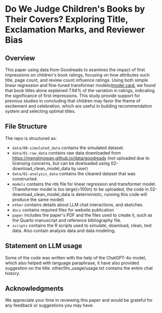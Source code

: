 # Do We Judge Children's Books by Their Covers? Exploring Title, Exclamation Marks, and Reviewer Bias

## Overview
This paper using data from Goodreads to examines the impact of first impressions on children's book ratings, focusing on how attributes such title, page count, and review count influence ratings.  Using both simple linear regression and fine-tuned transformer models([model card](utdqi.github.io/children_book_review/), we found that book titles alone explained 7.94% of the variation in ratings, indicating the significance of first impressions. This study provide support for previous studies in concluding that children may favor the theme of excitement and celebration, which are useful in building recommendation system and selecting optimal titles.

## File Structure

The repo is structured as:

-   `data/00-simulated_data` contains the simulated dataset.
-   `data/01-raw_data` contains raw data downloaded from https://mengtingwan.github.io/data/goodreads (not uploaded due to licensing concerns, but can be dowloaded using 02-download_clean_model_data by user)
-   `data/02-analysis_data` contains the cleaned dataset that was constructed.
-   `models` contains the rds file for linear regression and transformer model. (Transformer model is too large(>100m) to be uploaded, the code in 02-download_clean_model_data is deterministic, running this code will produce the same model)
-   `other` contains details about LLM chat interactions, and sketches.
-   `docs` contains required files for website publication
-   `paper` includes the paper's PDF and the files used to create it, such as the Quarto manuscript and reference bibliography file. 
-   `scripts` contains the R scripts used to simulate, download, clean, test data. Also contain analysis data and data modeling.

## Statement on LLM usage
Some of the code was written with the help of the ChatGPT-4o model, which also helped with language paraphrase, it have also provided suggestion on the title. other/llm_usage/usage.txt contains the entire chat history.

## Acknowledgments
We appreciate your time in reviewing this paper and would be grateful for any feedback or suggestions you may have.
